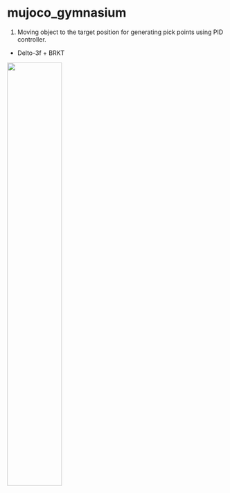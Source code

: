# mujoco_gymnasium

1. Moving object to the target position for generating pick points using PID controller.
- Delto-3f + BRKT

<p align="left">
  <img width="50%" src="https://github.com/john2choi/mujoco_gymnasium/assets/28641977/32ff6247-a7d2-4e7c-98e0-014a127219c1)https://github.com/john2choi/mujoco_gymnasium/assets/28641977/32ff6247-a7d2-4e7c-98e0-014a127219c1.gif">
</p>
